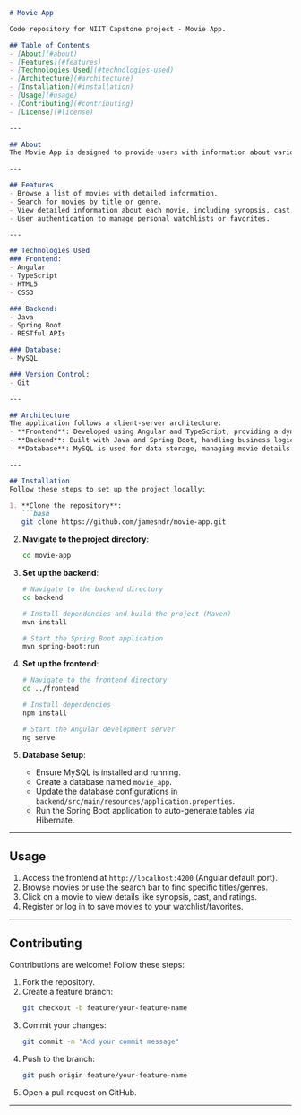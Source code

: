 ```markdown
# Movie App

Code repository for NIIT Capstone project - Movie App.

## Table of Contents  
- [About](#about)  
- [Features](#features)  
- [Technologies Used](#technologies-used)  
- [Architecture](#architecture)  
- [Installation](#installation)  
- [Usage](#usage)  
- [Contributing](#contributing)  
- [License](#license)  

---

## About  
The Movie App is designed to provide users with information about various movies, including details such as title, genre, release date, and ratings. This project serves as a capstone project for NIIT, demonstrating the application of various technologies and best practices in software development.

---

## Features  
- Browse a list of movies with detailed information.  
- Search for movies by title or genre.  
- View detailed information about each movie, including synopsis, cast, and ratings.  
- User authentication to manage personal watchlists or favorites.  

---

## Technologies Used  
### Frontend:  
- Angular  
- TypeScript  
- HTML5  
- CSS3  

### Backend:  
- Java  
- Spring Boot  
- RESTful APIs  

### Database:  
- MySQL  

### Version Control:  
- Git  

---

## Architecture  
The application follows a client-server architecture:  
- **Frontend**: Developed using Angular and TypeScript, providing a dynamic and responsive user interface.  
- **Backend**: Built with Java and Spring Boot, handling business logic and API endpoints.  
- **Database**: MySQL is used for data storage, managing movie details and user information.  

---

## Installation  
Follow these steps to set up the project locally:  

1. **Clone the repository**:  
   ```bash
   git clone https://github.com/jamesndr/movie-app.git
   ```

2. **Navigate to the project directory**:  
   ```bash
   cd movie-app
   ```

3. **Set up the backend**:  
   ```bash
   # Navigate to the backend directory
   cd backend

   # Install dependencies and build the project (Maven)
   mvn install

   # Start the Spring Boot application
   mvn spring-boot:run
   ```

4. **Set up the frontend**:  
   ```bash
   # Navigate to the frontend directory
   cd ../frontend

   # Install dependencies
   npm install

   # Start the Angular development server
   ng serve
   ```

5. **Database Setup**:  
   - Ensure MySQL is installed and running.  
   - Create a database named `movie_app`.  
   - Update the database configurations in `backend/src/main/resources/application.properties`.  
   - Run the Spring Boot application to auto-generate tables via Hibernate.  

---

## Usage  
1. Access the frontend at `http://localhost:4200` (Angular default port).  
2. Browse movies or use the search bar to find specific titles/genres.  
3. Click on a movie to view details like synopsis, cast, and ratings.  
4. Register or log in to save movies to your watchlist/favorites.  

---

## Contributing  
Contributions are welcome! Follow these steps:  
1. Fork the repository.  
2. Create a feature branch:  
   ```bash
   git checkout -b feature/your-feature-name
   ```  
3. Commit your changes:  
   ```bash
   git commit -m "Add your commit message"
   ```  
4. Push to the branch:  
   ```bash
   git push origin feature/your-feature-name
   ```  
5. Open a pull request on GitHub.  

---

